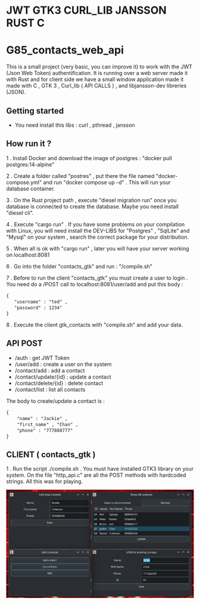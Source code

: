 # JWT GTK3 CURL_LIB JANSSON RUST C

# G85_contacts_web_api

This is a small project (very basic, you can improve it) to work with the JWT (Json Web Token) authentification. It is running over a web server made it with Rust and for client side we have a small window application made it made with C , GTK 3 , Curl_lib ( API CALLS ) , and libjansson-dev libreries (JSON).

## Getting started

- You need install this libs : curl , pthread , jansson 


## How run it ? 

1 . Install Docker and download the image of postgres : "docker pull postgres:14-alpine"

2 . Create a folder called "postres" , put there the file named "docker-compose.yml" and run "docker compose up -d" .   This will run your database container.

3 . On the Rust project path , execute "diesel migration run" once you database is connected to create the database. Maybe you need 
    install "diesel cli".

4 . Execute "cargo run" . If you have some problems on your compilation with Linux, you will need
    install  the DEV-LIBS for "Postgres" , "SqlLite" and "Mysql" on your system , search the correct package for your distribution.

5 . When all is ok with "cargo run" , later you will have your server working on localhost:8081

6 . Go into the folder "contacts_gtk" and run : "/compile.sh"

7 . Before to run the client "contacts_gtk" you must create a user to login . You need do a /POST call to
    localhost:8081/user/add and put this body :

    { 
       "username" : "ted" ,
       "password" : 1234"
    }

8 . Execute the client gtk_contacts with "compile.sh" and add your data.   

## API POST

- /auth : get JWT Token
- /user/add : create a user on the system
- /contact/add : add a contact
- /contact/update/{id} : update a contact
- /contact/delete/{id} : delete contact
- /contact/list : list all contacts

The body to create/update a contact is :

    {
        "name" : "Jackie" ,
        "first_name" , "Chan" ,
        "phone" : "777888777"
    }


## CLIENT ( contacts_gtk )

1 . Run the script ./compile.sh . You must have installed GTK3 library on your system. On the file
    "http_api.c" are all the POST methods with hardcoded strings. All this was for playing.



![fibob](https://github.com/tsw1985/G85_Contacts_API/blob/main/main_screen.png)

